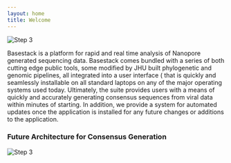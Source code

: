 ```yaml
---
layout: home
title: Welcome 
---
```




![Step 3]({{site.baseurl}}/assets/img/homepage.png "Title")

 Basestack is a platform for rapid and real time analysis of Nanopore generated sequencing data. 
  Basestack comes bundled with a series of both cutting edge public tools, 
  some modified by JHU built phylogenetic and genomic pipelines, all integrated into a user interface 
  ( that is quickly and seamlessly installable on all standard laptops on any of the major operating systems used today. 
  Ultimately, the suite provides users with a means of quickly and accurately generating consensus sequences from viral 
  data within minutes of starting. In addition, we provide a system for automated updates once the application is installed 
  for any future changes or additions to the application.






### Future Architecture for Consensus Generation

![Step 3]({{site.baseurl}}/assets/img/Current_Future_Architecture_Basestack.jpg "Title")